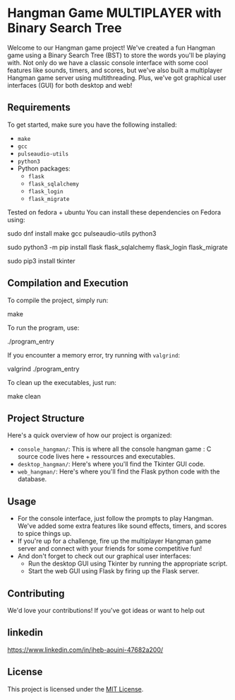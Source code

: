 # Hangman Game MULTIPLAYER with Binary Search Tree

Welcome to our Hangman game project! We've created a fun Hangman game using a Binary Search Tree (BST) to store the words you'll be playing with. Not only do we have a classic console interface with some cool features like sounds, timers, and scores, but we've also built a multiplayer Hangman game server using multithreading. Plus, we've got graphical user interfaces (GUI) for both desktop and web!

## Requirements

To get started, make sure you have the following installed:

- `make`
- `gcc`
- `pulseaudio-utils`
- `python3`
- Python packages:
  - `flask`
  - `flask_sqlalchemy`
  - `flask_login`
  - `flask_migrate`

Tested on fedora + ubuntu 
You can install these dependencies on Fedora using:

sudo dnf install make gcc pulseaudio-utils python3

sudo python3 -m pip install flask flask_sqlalchemy flask_login flask_migrate

sudo pip3 install tkinter

## Compilation and Execution

To compile the project, simply run:

make

To run the program, use:

./program_entry

If you encounter a memory error, try running with `valgrind`:

valgrind ./program_entry

To clean up the executables, just run:

make clean

## Project Structure

Here's a quick overview of how our project is organized:

- `console_hangman/`: This is where all the console hangman game : C source code lives here + ressources and executables.
- `desktop_hangman/`: Here's where you'll find the Tkinter GUI code.
- `web_hangman/`: Here's where you'll find the Flask python code with the database.

## Usage

- For the console interface, just follow the prompts to play Hangman. We've added some extra features like sound effects, timers, and scores to spice things up.
- If you're up for a challenge, fire up the multiplayer Hangman game server and connect with your friends for some competitive fun!
- And don't forget to check out our graphical user interfaces:
  - Run the desktop GUI using Tkinter by running the appropriate script.
  - Start the web GUI using Flask by firing up the Flask server.

## Contributing

We'd love your contributions! If you've got ideas or want to help out

## linkedin 
https://www.linkedin.com/in/iheb-aouini-47682a200/

## License

This project is licensed under the [MIT License](LICENSE).
